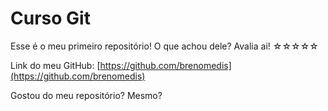 # Curso Git

Esse é o meu primeiro repositório!
O que achou dele? Avalia ai!
☆☆☆☆☆

Link do meu GitHub: [https://github.com/brenomedis](https://github.com/brenomedis)

Gostou do meu repositório? Mesmo?